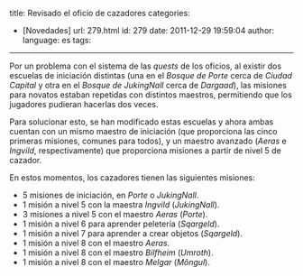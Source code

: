 title: Revisado el oficio de cazadores
categories:
  - [Novedades]
url: 279.html
id: 279
date: 2011-12-29 19:59:04
author:
language: es
tags:
---
Por un problema con el sistema de las _quests_ de los oficios, al existir dos escuelas de iniciación distintas (una en el _Bosque de Porte_ cerca de _Ciudad Capital_ y otra en el _Bosque de JukingNall_ cerca de _Dargaad_), las misiones para novatos estaban repetidas con distintos maestros, permitiendo que los jugadores pudieran hacerlas dos veces.

Para solucionar esto, se han modificado estas escuelas y ahora ambas cuentan con un mismo maestro de iniciación (que proporciona las cinco primeras misiones, comunes para todos), y un maestro avanzado (_Aeras_ e _Ingvild_, respectivamente) que proporciona misiones a partir de nivel 5 de cazador.

En estos momentos, los cazadores tienen las siguientes misiones:

*   5 misiones de iniciación, en _Porte_ o _JukingNall_.
*   1 misión a nivel 5 con la maestra _Ingvild_ (_JukingNall_).
*   3 misiones a nivel 5 con el maestro _Aeras_ (_Porte_).
*   1 misión a nivel 6 para aprender peletería (_Sqargeld_).
*   1 misión a nivel 7 para aprender a crear objetos (_Sqargeld_).   
*   1 misión a nivel 8 con el maestro _Aeras_.
*   1 misión a nivel 8 con el maestro _Bilfheim_ (_Umroth_).
*   1 misión a nivel 8 con el maestro _Melgar_ (_Môngul_).